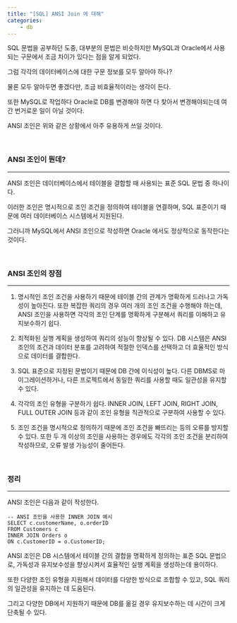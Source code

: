 ```yaml
---
title: "[SQL] ANSI Join 에 대해"
categories:
    - db
---
```


SQL 문법을 공부하던 도중, 대부분의 문법은 비슷하지만 MySQL과 Oracle에서 사용되는 구문에서 조금 차이가 있다는 점을 알게 되었다.

그럼 각각의 데이터베이스에 대한 구문 정보를 모두 알아야 하나?

물론 모두 알아두면 좋겠다만, 조금 비효율적이라는 생각이 든다.

또한 MySQL로 작업하다 Oracle로 DB를 변경해야 하면 다 찾아서 변경해야되는데 여간 번거로운 일이 아닐 것이다.

ANSI 조인은 위와 같은 상황에서 아주 유용하게 쓰일 것이다.

<br>

### ANSI 조인이 뭔데?
---

ANSI 조인은 데이터베이스에서 테이블을 결합할 때 사용되는 표준 SQL 문법 중 하나이다.

이러한 조인은 명시적으로 조인 조건을 정의하여 테이블을 연결하며, SQL 표준이기 때문에 여러 데이터베이스 시스템에서 지원된다.

그러니까 MySQL에서 ANSI 조인으로 작성하면 Oracle 에서도 정상적으로 동작한다는 것이다.

<br>

### ANSI 조인의 장점
---

1. 명시적인 조인 조건을 사용하기 때문에 테이블 간의 관계가 명확하게 드러나고 가독성이 높아진다. 또한 복잡한 쿼리의 경우 여러 개의 조인 조건을 수행해야 하는데, ANSI 조인을 사용하면 각각의 조인 단계를 명확하게 구분해서 쿼리를 이해하고 유지보수하기 쉽다.

2. 최적화된 실행 계획을 생성하여 쿼리의 성능이 향상될 수 있다.
DB 시스템은 ANSI 조인의 조건과 데이터 분포를 고려하여 적절한 인덱스를 선택하고 더 효율적인 방식으로 데이터를 결합한다.

3. SQL 표준으로 지정된 문법이기 때문에 DB 간에 이식성이 높다.
다른 DBMS로 마이그레이션하거나, 다른 프로젝트에서 동일한 쿼리를 사용할 때도 일관성을 유지할 수 있다.

4. 각각의 조인 유형을 구분하기 쉽다.
INNER JOIN, LEFT JOIN, RIGHT JOIN, FULL OUTER JOIN 등과 같이 조인 유형을 직관적으로 구분하여 사용할 수 있다.

5. 조인 조건을 명시적으로 정의하기 때문에 조인 조건을 빠뜨리는 등의 오류를 방지할 수 있다. 또한 두 개 이상의 조인을 사용하는 경우에도 각각의 조인 조건을 분리하여 작성하므로, 오류 발생 가능성이 줄어든다.

<br>

### 정리
---

ANSI 조인은 다음과 같이 작성한다.

```
-- ANSI 조인을 사용한 INNER JOIN 예시
SELECT c.customerName, o.orderID
FROM Customers c
INNER JOIN Orders o
ON c.CustomerID = o.CustomerID;
```

ANSI 조인은 DB 시스템에서 테이블 간의 결합을 명확하게 정의하는 표준 SQL 문법으로, 가독성과 유지보수성을 향상시켜서 효율적인 실행 계획을 생성하는데 용이하다.

또한 다양한 조인 유형을 지원해서 데이터를 다양한 방식으로 조합할 수 있고, SQL 쿼리의 일관성을 유지하는 데 도움된다.

그리고 다양한 DB에서 지원하기 때문에 DB를 옮길 경우 유지보수하는 데 시간이 크게 단축될 수 있다.